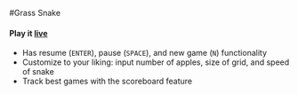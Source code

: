 #Grass Snake

#### Play it <a href='http://jifarooq.github.io/GrassSnake/'>live</a>
- Has resume (`ENTER`), pause (`SPACE`), and new game (`N`) functionality
- Customize to your liking: input number of apples, size of grid, and speed of snake
- Track best games with the scoreboard feature